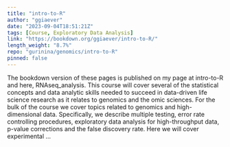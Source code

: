 ```yaml
---
title: "intro-to-R"
author: "ggiaever"
date: "2023-09-04T18:51:21Z"
tags: [Course, Exploratory Data Analysis]
link: "https://bookdown.org/ggiaever/intro-to-R/"
length_weight: "8.7%"
repo: "gurinina/genomics/intro-to-R"
pinned: false
---
```


The bookdown version of these pages is published on my page at intro-to-R and here, RNAseq_analysis. This course will cover several of the statistical concepts and data analytic skills needed to succeed in data-driven life science research as it relates to genomics and the omic sciences. For the bulk of the course we cover topics related to genomics and high-dimensional data. Specifically, we describe multiple testing, error rate controlling procedures, exploratory data analysis for high-throughput data, p-value corrections and the false discovery rate. Here we will cover experimental ...

